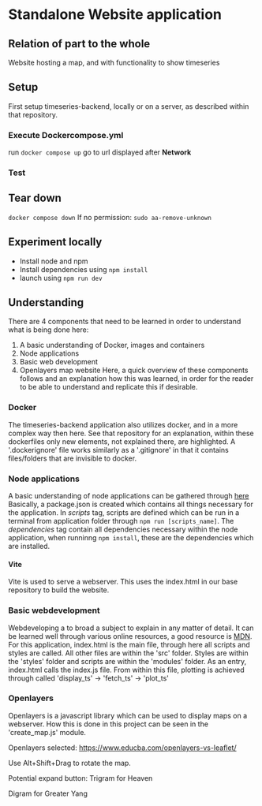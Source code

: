 # Standalone Website application
## Relation of part to the whole
Website hosting a map, and with functionality to show timeseries

## Setup 
First setup timeseries-backend, locally or on a server, as described within that repository.
### Execute Dockercompose.yml
run `docker compose up`
go to url displayed after **Network**
### Test

## Tear down
`docker compose down`
If no permission: `sudo aa-remove-unknown`

## Experiment locally
- Install node and npm
- Install dependencies using `npm install`
- launch using `npm run dev`

## Understanding
There are 4 components that need to be learned in order to understand what is being done here:
1) A basic understanding of Docker, images and containers
2) Node applications
3) Basic web development
4) Openlayers map website
Here, a quick overview of these components follows and an explanation how this was learned, in order for the reader to be able to understand and replicate this if desirable.

### Docker
The timeseries-backend application also utilizes docker, and in a more complex way then here. See that repository for an explanation, within these dockerfiles only new elements, not explained there, are highlighted. A '.dockerignore' file works similarly as a '.gitignore' in that it contains files/folders that are invisible to docker.

### Node applications
A basic understanding of node applications can be gathered through [here]()
Basically, a package.json is created which contains all things necessary for the application. In *scripts* tag, scripts are defined which can be run in a terminal from application folder through `npm run [scripts_name]`. The *dependencies* tag contain all dependencies necessary within the node application, when runninng `npm install`, these are the dependencies which are installed. 

#### Vite
Vite is used to serve a webserver. This uses the index.html in our base repository to build the website. 

### Basic webdevelopment 
Webdeveloping a to broad a subject to explain in any matter of detail. It can be learned well through various online resources, a good resource is [MDN](). For this application, index.html is the main file, through here all scripts and styles are called. All other files are within the 'src' folder. Styles are within the 'styles' folder and scripts are within the 'modules' folder. As an entry, index.html calls the index.js file. From within this file, plotting is achieved through called 'display_ts' -> 'fetch_ts' -> 'plot_ts'

### Openlayers
Openlayers is a javascript library which can be used to display maps on a webserver. How this is done in this project can be seen in the 'create_map.js' module. 

Openlayers selected:
https://www.educba.com/openlayers-vs-leaflet/

Use Alt+Shift+Drag to rotate the map.

Potential expand button:
Trigram for Heaven

Digram for Greater Yang